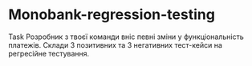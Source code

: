 # Monobank-regression-testing
Task
Розробник з твоєї команди вніс певні зміни у функціональність платежів. Склади 3 позитивних та 3 негативних тест-кейси на регресійне тестування.
